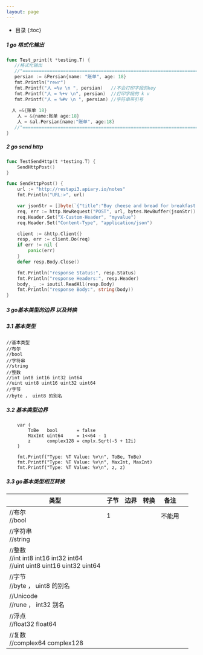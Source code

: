 ```yaml
---
layout: page
---
```


*  目录
{:toc}
##### 1  go 格式化输出

```go
func Test_print(t *testing.T) {
   //格式化输出
   //"=================================================================="
   persian := &Persian{name: "账单", age: 18}
   fmt.Println("rewr")
   fmt.Printf("人 =%v \n ", persian)   //不会打印字段的key
   fmt.Printf("人 = %+v \n", persian)  //打印字段的 k v 
   fmt.Printf("人 = %#v \n ", persian) //字符串带引号
  
  人 =&{账单 18} 
 	人 = &{name:账单 age:18} 
	人 = &al.Persian{name:"账单", age:18}  
   //"=================================================================="
}
```



##### 2  go send http

```go
func TestSendHttp(t *testing.T) {
	SendHttpPost()
}

func SendHttpPost() {
	url := "http://restapi3.apiary.io/notes"
	fmt.Println("URL:>", url)

	var jsonStr = []byte(`{"title":"Buy cheese and bread for breakfast."}`)
	req, err := http.NewRequest("POST", url, bytes.NewBuffer(jsonStr))
	req.Header.Set("X-Custom-Header", "myvalue")
	req.Header.Set("Content-Type", "application/json")

	client := &http.Client{}
	resp, err := client.Do(req)
	if err != nil {
		panic(err)
	}
	defer resp.Body.Close()

	fmt.Println("response Status:", resp.Status)
	fmt.Println("response Headers:", resp.Header)
	body, _ := ioutil.ReadAll(resp.Body)
	fmt.Println("response Body:", string(body))
}
```



##### 3 go基本类型的边界 以及转换

##### 3.1 基本类型

```
//基本类型
//布尔
//bool
//字符串
//string
//整数
//int int8 int16 int32 int64
//uint uint8 uint16 uint32 uint64
//字节
//byte ， uint8 的别名

```

##### 3.2 基本类型边界

```
	var (
		ToBe   bool       = false
		MaxInt uint64     = 1<<64 - 1
		z      complex128 = cmplx.Sqrt(-5 + 12i)
	)

	fmt.Printf("Type: %T Value: %v\n", ToBe, ToBe)
	fmt.Printf("Type: %T Value: %v\n", MaxInt, MaxInt)
	fmt.Printf("Type: %T Value: %v\n", z, z)
```

##### 3.3  go基本类型相互转换

| 类型                                                         | 子节 | 边界 | 转换 | 备注   |      |
| ------------------------------------------------------------ | ---- | ---- | ---- | ------ | ---- |
| //布尔<br/>//bool                                            | 1    |      |      | 不能用 |      |
| //字符串<br/>//string                                        |      |      |      |        |      |
| //整数<br/>//int int8 int16 int32 int64<br/>//uint uint8 uint16 uint32 uint64 |      |      |      |        |      |
| //字节<br/>//byte ， uint8 的别名                            |      |      |      |        |      |
| //Unicode<br/>//rune ， int32 别名<br/>                      |      |      |      |        |      |
| //浮点<br/>//float32 float64<br/>                            |      |      |      |        |      |
| //复数<br/>//complex64 complex128                            |      |      |      |        |      |





